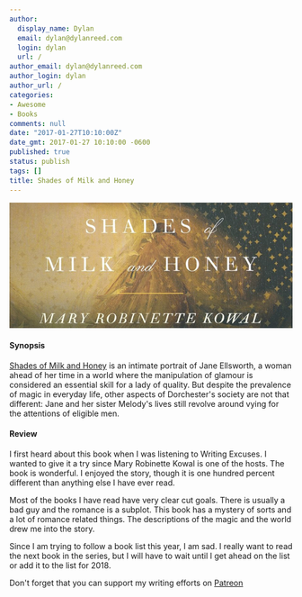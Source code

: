 ```yaml
---
author:
  display_name: Dylan
  email: dylan@dylanreed.com
  login: dylan
  url: /
author_email: dylan@dylanreed.com
author_login: dylan
author_url: /
categories:
- Awesome
- Books
comments: null
date: "2017-01-27T10:10:00Z"
date_gmt: 2017-01-27 10:10:00 -0600
published: true
status: publish
tags: []
title: Shades of Milk and Honey
---
```

<a href="https://www.amazon.com/gp/product/0765325608/ref=as_li_tl?ie=UTF8&tag=dylanreed06-20">![Shades of Milk and Honey](https://raw.githubusercontent.com/dylanreed/dylan.blog/gh-pages/images/book-review/Shades-of-MIlk-and-Honey.jpg)</a>

<h4>Synopsis</h4>

[Shades of Milk and Honey](https://www.amazon.com/gp/product/0765325608/ref=as_li_tl?ie=UTF8&tag=dylanreed06-20) is an intimate portrait of Jane Ellsworth, a woman ahead of her time in a world where the manipulation of glamour is considered an essential skill for a lady of quality. But despite the prevalence of magic in everyday life, other aspects of Dorchester's society are not that different: Jane and her sister Melody's lives still revolve around vying for the attentions of eligible men. 

<h4>Review</h4>

I first heard about this book when I was listening to Writing Excuses. I wanted to give it a try since Mary Robinette Kowal is one of the hosts. The book is wonderful. I enjoyed the story, though it is one hundred percent different than anything else I have ever read. 

Most of the books I have read have very clear cut goals. There is usually a bad guy and the romance is a subplot. This book has a mystery of sorts and a lot of romance related things. The descriptions of the magic and the world drew me into the story. 

Since I am trying to follow a book list this year, I am sad. I really want to read the next book in the series, but I will have to wait until I get ahead on the list or add it to the list for 2018.

Don't forget that you can support my writing efforts on [Patreon](https://www.patreon.com/dylanreed)
